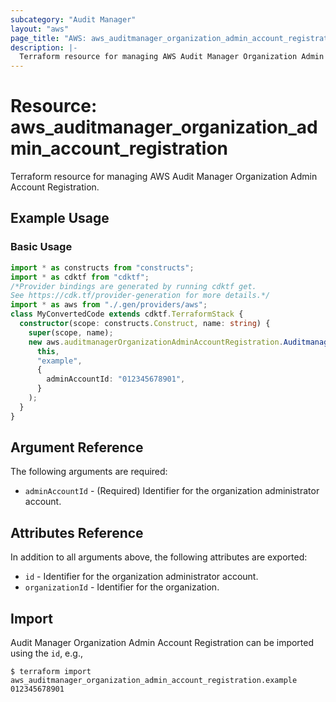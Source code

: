 ```yaml
---
subcategory: "Audit Manager"
layout: "aws"
page_title: "AWS: aws_auditmanager_organization_admin_account_registration"
description: |-
  Terraform resource for managing AWS Audit Manager Organization Admin Account Registration.
---
```


# Resource: aws_auditmanager_organization_admin_account_registration

Terraform resource for managing AWS Audit Manager Organization Admin Account Registration.

## Example Usage

### Basic Usage

```typescript
import * as constructs from "constructs";
import * as cdktf from "cdktf";
/*Provider bindings are generated by running cdktf get.
See https://cdk.tf/provider-generation for more details.*/
import * as aws from "./.gen/providers/aws";
class MyConvertedCode extends cdktf.TerraformStack {
  constructor(scope: constructs.Construct, name: string) {
    super(scope, name);
    new aws.auditmanagerOrganizationAdminAccountRegistration.AuditmanagerOrganizationAdminAccountRegistration(
      this,
      "example",
      {
        adminAccountId: "012345678901",
      }
    );
  }
}

```

## Argument Reference

The following arguments are required:

* `adminAccountId` - (Required) Identifier for the organization administrator account.

## Attributes Reference

In addition to all arguments above, the following attributes are exported:

* `id` - Identifier for the organization administrator account.
* `organizationId` - Identifier for the organization.

## Import

Audit Manager Organization Admin Account Registration can be imported using the `id`, e.g.,

```
$ terraform import aws_auditmanager_organization_admin_account_registration.example 012345678901 
```

<!-- cache-key: cdktf-0.17.0-pre.15 input-d21769b331a0b87745d7b91c697c82bb45a13d1a3b41626c5210c53492c4455c -->